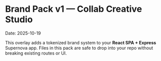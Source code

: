 # Brand Pack v1 — Collab Creative Studio
Date: 2025-10-19

This overlay adds a tokenized brand system to your **React SPA + Express** Supernova app.
Files in this pack are safe to drop into your repo without breaking existing routes or UI.
